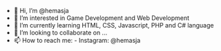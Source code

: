 - 👋 Hi, I’m @hemasja
- 👀 I’m interested in Game Development and Web Development
- 🌱 I’m currently learning HTML, CSS, Javascript, PHP and C# language
- 💞️ I’m looking to collaborate on ...
- 📫 How to reach me:
      - Instagram: @hemasja

<!---
hemasja/hemasja is a ✨ special ✨ repository because its `README.md` (this file) appears on your GitHub profile.
You can click the Preview link to take a look at your changes.
--->

